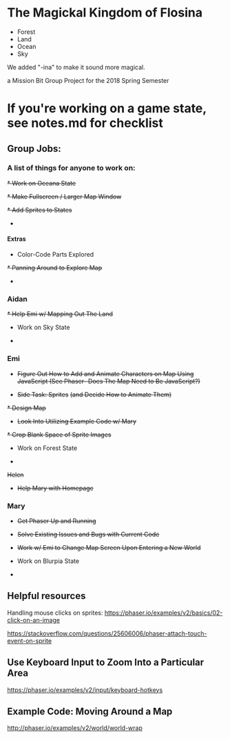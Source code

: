 # The Magickal Kingdom of Flosina

* Forest
* Land
* Ocean
* Sky

We added "-ina" to make it sound more magical.

a Mission Bit Group Project for the 2018 Spring Semester

# If you're working on a game state, see notes.md for checklist

## Group Jobs:

### A list of things for anyone to work on:

~~* Work on Oceana State~~

~~* Make Fullscreen / Larger Map Window~~

~~* Add Sprites to States~~

* 

#### Extras

* Color-Code Parts Explored

~~* Panning Around to Explore Map~~

*


### Aidan

~~* Help Emi w/ Mapping Out The Land~~

* Work on Sky State

* 

### Emi

* ~~Figure Out How to Add and Animate Characters on Map Using JavaScript (See Phaser- Does The Map Need to Be JavaScript?)~~

* ~~Side Task: Sprites~~ ~~(and Decide How to Animate Them)~~

~~* Design Map~~

* ~~Look Into Utilizing Example Code w/ Mary~~

~~* Crop Blank Space of Sprite Images~~

* Work on Forest State

* 

~~Helen~~

* ~~Help Mary with Homepage~~

### Mary

* ~~Get Phaser Up and Running~~

* ~~Solve Existing Issues and Bugs with Current Code~~

* ~~Work w/ Emi to Change Map Screen Upon Entering a New World~~

* Work on Blurpia State

* 

## Helpful resources

Handling mouse clicks on sprites:
https://phaser.io/examples/v2/basics/02-click-on-an-image

https://stackoverflow.com/questions/25606006/phaser-attach-touch-event-on-sprite

## Use Keyboard Input to Zoom Into a Particular Area

https://phaser.io/examples/v2/input/keyboard-hotkeys

## Example Code: Moving Around a Map

http://phaser.io/examples/v2/world/world-wrap
